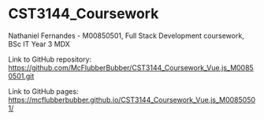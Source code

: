 # CST3144_Coursework
Nathaniel Fernandes - M00850501, Full Stack Development coursework, BSc IT Year 3 MDX

Link to GitHub repository: https://github.com/McFlubberBubber/CST3144_Coursework_Vue.js_M00850501.git 

Link to GitHub pages: https://mcflubberbubber.github.io/CST3144_Coursework_Vue.js_M00850501/ 